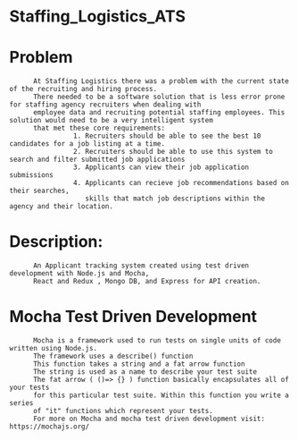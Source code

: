 # Staffing_Logistics_ATS
# Problem
          At Staffing Logistics there was a problem with the current state of the recruiting and hiring process.
          There needed to be a software solution that is less error prone for staffing agency recruiters when dealing with
          employee data and recruiting potential staffing employees. This solution would need to be a very intelligent system 
          that met these core requirements:
                    1. Recruiters should be able to see the best 10 candidates for a job listing at a time.
                    2. Recruiters should be able to use this system to search and filter submitted job applications
                    3. Applicants can view their job application submissions 
                    4. Applicants can recieve job recommendations based on their searches, 
                       skills that match job descriptions within the agency and their location.
# Description:

          An Applicant tracking system created using test driven development with Node.js and Mocha,
          React and Redux , Mongo DB, and Express for API creation.

# Mocha Test Driven Development

          Mocha is a framework used to run tests on single units of code written using Node.js.
          The framework uses a describe() function
          This function takes a string and a fat arrow function
          The string is used as a name to describe your test suite
          The fat arrow ( ()=> {} ) function basically encapsulates all of your tests
          for this particular test suite. Within this function you write a series
          of "it" functions which represent your tests.
          For more on Mocha and mocha test driven development visit: https://mochajs.org/
